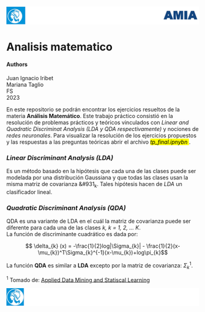 ![header](doc/LogoHeader.png)

# Analisis matematico

#### Authors

Juan Ignacio Iribet <br/>
Mariana Taglio <br/>
FS <br/>
2023


En este repositorio se podrán encontrar los ejercicios resueltos de la materia **Análisis Matemático**.  Este trabajo práctico consistió en la resolución de problemas prácticos y teóricos vinculados con *Linear and Quadratic Discriminat Analysis (LDA y QDA respectivamente)* y nociones de *redes neuronales*. Para visualizar la resolución de los ejercicios propuestos y las respuestas a las preguntas teóricas abrir el archivo <mark><em>tp_final.ipnybn</em> </mark>.
### *Linear Discriminant Analysis (LDA)*
Es un método basado en la hipótesis que cada una de las clases puede ser modelada por una distribución Gaussiana y que todas las clases usan la misma matriz de covarianza &#931<sub>k</sub>. Tales hipótesis  hacen de <em>LDA</em> un clasificador lineal.

### *Quadratic Discriminant Analysis (QDA)*
QDA es una variante de LDA en el cuál la matriz de covarianza puede ser diferente para cada una de las clases  *k, k = 1, 2, ... K*.<br>
La función de discriminante cuadrático es dada por:

$$
\delta_{k} (x) =
-\frac{1}{2}log|\Sigma_{k}| - \frac{1}{2}(x-\mu_{k})^T\Sigma_{k}^{-1}(x-\mu_{k})+log\pi_{k}$$

La función **QDA** es similar a **LDA** excepto por la matriz de covarianza: $\Sigma_{k}$<sup>1</sup>.

</p>

</div>

<sup>1</sup> Tomado de: <a href = https://online.stat.psu.edu/stat508/lesson/9/9.2/9.2.8>Applied Data Mining and Statiscal Learning</a>

![footer](doc/LogoFooter.png)
